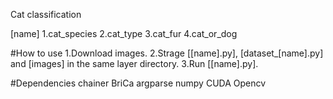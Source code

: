 Cat classification


[name]
1.cat_species
2.cat_type
3.cat_fur
4.cat_or_dog


#How to use
1.Download images.
2.Strage [[name].py], [dataset_[name].py] and [images] in the same layer directory.
3.Run [[name].py].


#Dependencies
chainer
BriCa
argparse
numpy
CUDA
Opencv